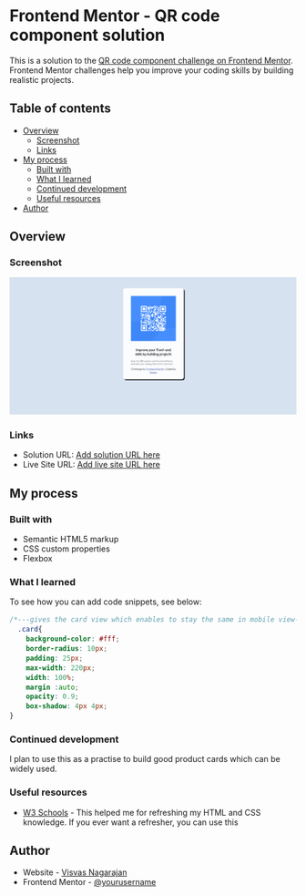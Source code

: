 # Frontend Mentor - QR code component solution

This is a solution to the [QR code component challenge on Frontend Mentor](https://www.frontendmentor.io/challenges/qr-code-component-iux_sIO_H). Frontend Mentor challenges help you improve your coding skills by building realistic projects. 

## Table of contents

- [Overview](#overview)
  - [Screenshot](#screenshot)
  - [Links](#links)
- [My process](#my-process)
  - [Built with](#built-with)
  - [What I learned](#what-i-learned)
  - [Continued development](#continued-development)
  - [Useful resources](#useful-resources)
- [Author](#author)


## Overview

### Screenshot

![Screenshot](./images/screenshot.png)

### Links

- Solution URL: [Add solution URL here](https://your-solution-url.com)
- Live Site URL: [Add live site URL here](https://your-live-site-url.com)

## My process

### Built with

- Semantic HTML5 markup
- CSS custom properties
- Flexbox

### What I learned

To see how you can add code snippets, see below:

```css
/*---gives the card view which enables to stay the same in mobile view---*/
  .card{
    background-color: #fff;
    border-radius: 10px;
    padding: 25px;
    max-width: 220px;
    width: 100%;
    margin :auto;
    opacity: 0.9;
    box-shadow: 4px 4px;
}
```



### Continued development

I plan to use this as a practise to build good product cards which can be widely used.


### Useful resources

- [W3 Schools](https://www.w3schools.com) - This helped me for refreshing my HTML and CSS knowledge. If you ever want a refresher, you can use this

## Author

- Website - [Visvas Nagarajan](https://www.visvas-tech.com)
- Frontend Mentor - [@yourusername](https://www.frontendmentor.io/profile/Visvas07)
